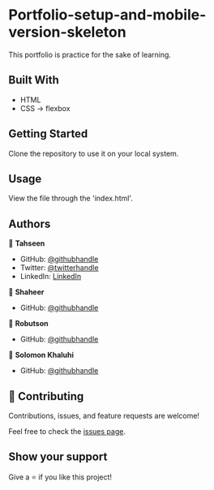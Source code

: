 # Portfolio-setup-and-mobile-version-skeleton
This portfolio is practice for the sake of learning.

## Built With

- HTML
- CSS
-> flexbox

## Getting Started

Clone the repository to use it on your local system.

## Usage

View the file through the 'index.html'.

## Authors

👤 **Tahseen**

- GitHub: [@githubhandle](https://github.com/tahseenzahra)
- Twitter: [@twitterhandle](https://twitter.com/tahseen1zahra)
- LinkedIn: [LinkedIn](https://www.linkedin.com/in/tahseenzahra/)

👤 **Shaheer**

- GitHub: [@githubhandle](https://github.com/ShaheerCH)

👤 **Robutson**

- GitHub: [@githubhandle](https://github.com/bobb-Rob)

👤 **Solomon Khaluhi**

- GitHub: [@githubhandle](https://github.com/Solo7991)

## 🤝 Contributing

Contributions, issues, and feature requests are welcome!

Feel free to check the [issues page](../../issues/).

## Show your support

Give a ⭐️ if you like this project!